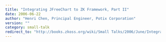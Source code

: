 ```yaml
---
title: "Integrating JFreeChart to ZK Framework, Part II"
date: 2006-06-22
author: "Henri Chen, Principal Engineer, Potix Corporation"
version: ""
category: small-talk
redirect_to: "http://books.zkoss.org/wiki/Small Talks/2006/June/Integrating JFreeChart to ZK Framework, Part II"
---
```

